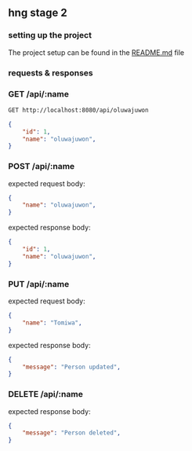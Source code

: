 ## hng stage 2

### setting up the project

The project setup can be found in the [README.md](README.md) file

### requests & responses

### GET /api/:name


```bash
GET http://localhost:8080/api/oluwajuwon
```

```json
{
    "id": 1,
    "name": "oluwajuwon",
}
```

### POST /api/:name

expected request body:

```json
{
    "name": "oluwajuwon",
}
```

expected response body:

```json
{
    "id": 1,
    "name": "oluwajuwon",
}
```

### PUT /api/:name

expected request body:

```json
{
    "name": "Tomiwa",
}
```

expected response body:

```json
{
    "message": "Person updated",
}
```

### DELETE /api/:name

expected response body:

```json
{
    "message": "Person deleted",
}
```


